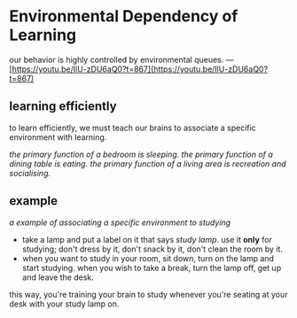 # Environmental Dependency of Learning

our behavior is highly controlled by environmental queues. — [https://youtu.be/IlU-zDU6aQ0?t=867](https://youtu.be/IlU-zDU6aQ0?t=867)

## learning efficiently

to learn efficiently, we must teach our brains to associate a specific environment with learning.

*the primary function of a bedroom is sleeping. the primary function of a dining table is eating. the primary function of a living area is recreation and socialising.*

## example

*a example of associating a specific environment to studying*

- take a lamp and put a label on it that says *study lamp*. use it **only** for studying; don't dress by it, don't snack by it, don't clean the room by it.
- when you want to study in your room, sit down, turn on the lamp and start studying. when you wish to take a break, turn the lamp off, get up and leave the desk.

this way, you're training your brain to study whenever you're seating at your desk with your study lamp on.